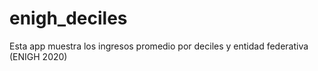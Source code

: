 # enigh_deciles
Esta app muestra los ingresos promedio por deciles y entidad federativa (ENIGH 2020)
